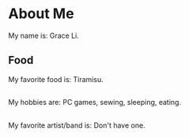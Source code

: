 # About Me
My name is: Grace Li.

## Food
My favorite food is: Tiramisu.

## 
My hobbies are: PC games, sewing, sleeping, eating.

##
My favorite artist/band is: Don't have one.

